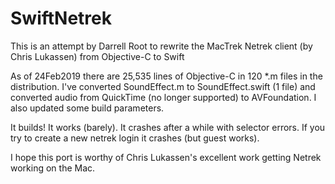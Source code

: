 # SwiftNetrek
This is an attempt by Darrell Root to rewrite the MacTrek Netrek client (by Chris Lukassen) from Objective-C to Swift

As of 24Feb2019 there are 25,535 lines of Objective-C in 120 *.m files in the distribution.
I've converted SoundEffect.m to SoundEffect.swift (1 file) and converted audio from QuickTime
(no longer supported) to AVFoundation.  I also updated some build parameters.

It builds!  It works (barely).  It crashes after a while with selector errors.  If you try to create
a new netrek login it crashes (but guest works).

I hope this port is worthy of Chris Lukassen's excellent work getting Netrek working on the Mac.
